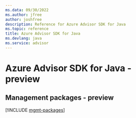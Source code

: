 ```yaml
---
ms.data: 09/30/2022
ms.author: jfree
author: joshfree
description: Reference for Azure Advisor SDK for Java
ms.topic: reference
title: Azure Advisor SDK for Java
ms.devlang: java
ms.service: advisor
---
```

# Azure Advisor SDK for Java - preview

## Management packages - preview
[!INCLUDE [mgmt-packages](advisor-mgmt-index.md)]